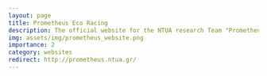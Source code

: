 ```yaml
---
layout: page
title: Prometheus Eco Racing
description: The official website for the NTUA research Team "Prometheus Eco Racing"
img: assets/img/prometheus_website.png
importance: 2
category: websites
redirect: http://prometheus.ntua.gr/
---
```

